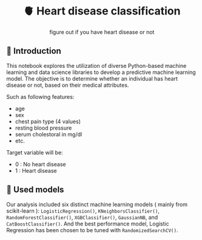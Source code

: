 <div align="center">
<h1> 🫀 Heart disease classification</h1> 
figure out if you have heart disease or not
</div>

## 💠 Introduction
This notebook explores the utilization of diverse Python-based machine learning and data science libraries to develop a predictive machine learning model. The objective is to determine whether an individual has heart disease or not, based on their medical attributes. 

Such as following features:
- age
- sex
- chest pain type (4 values)
- resting blood pressure
- serum cholestoral in mg/dl
- etc.

Target variable will be:
- 0 : No heart disease
- 1 : Heart disease

## 💠 Used models
Our analysis included six distinct machine learning models ( mainly from scikit-learn ): `LogisticRegression()`, `KNeighborsClassifier()`, `RandomForestClassifier()`, `XGBClassifier()`, `GaussianNB`, and `CatBoostClassifier()`. And the best performance model, Logistic Regression has been chosen to be tuned with `RandomizedSearchCV()`.
